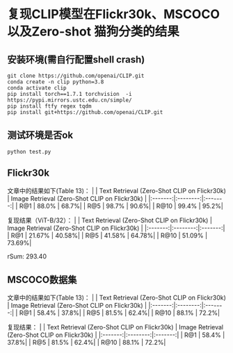 # 复现CLIP模型在Flickr30k、MSCOCO以及Zero-shot 猫狗分类的结果

## 安装环境(需自行配置shell crash)
```shell
git clone https://github.com/openai/CLIP.git
conda create -n clip python=3.8
conda activate clip
pip install torch==1.7.1 torchvision  -i https://pypi.mirrors.ustc.edu.cn/simple/
pip install ftfy regex tqdm
pip install git+https://github.com/openai/CLIP.git
```
## 测试环境是否ok
```shell
python test.py
```
## Flickr30k
文章中的结果如下(Table 13)：
|  | Text Retrieval (Zero-Shot CLIP on Flickr30k) | Image Retrieval (Zero-Shot CLIP on Flickr30k) |
|:-------:|:--------:|:-------:|
| R@1  |   88.0%  |   68.7%|
| R@5  |   98.7%  |   90.6%|
| R@10  |   99.4%  |   95.2%|

复现结果（ViT-B/32）：
|  | Text Retrieval (Zero-Shot CLIP on Flickr30k) | Image Retrieval (Zero-Shot CLIP on Flickr30k) |
|:-------:|:--------:|:-------:|
| R@1  |   21.67%  |   40.58%|
| R@5  |   41.58%  |   64.78%|
| R@10  |   51.09%  |   73.69%|

rSum: 293.40

## MSCOCO数据集
文章中的结果如下(Table 13)：
|  | Text Retrieval (Zero-Shot CLIP on Flickr30k) | Image Retrieval (Zero-Shot CLIP on Flickr30k) |
|:-------:|:--------:|:-------:|
| R@1  |   58.4%  |   37.8%|
| R@5  |   81.5%  |   62.4%|
| R@10  |   88.1%  |   72.2%|

复现结果：
|  | Text Retrieval (Zero-Shot CLIP on Flickr30k) | Image Retrieval (Zero-Shot CLIP on Flickr30k) |
|:-------:|:--------:|:-------:|
| R@1  |   58.4%  |   37.8%|
| R@5  |   81.5%  |   62.4%|
| R@10  |   88.1%  |   72.2%|